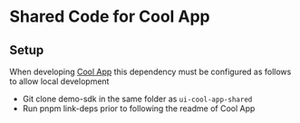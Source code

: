 # Shared Code for Cool App

## Setup

When developing [Cool App]() this dependency must be configured as follows to allow local development

- Git clone demo-sdk in the same folder as `ui-cool-app-shared`
- Run pnpm link-deps prior to following the readme of Cool App 
